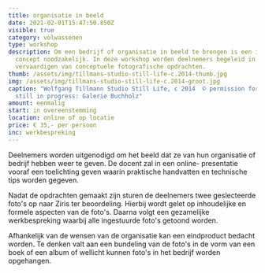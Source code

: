 ```yaml
---
title: organisatie in beeld
date: 2021-02-01T15:47:50.850Z
visible: true
category: volwassenen
type: workshop
description: Om een bedrijf of organisatie in beeld te brengen is een idee, een
  concept noodzakelijk. In deze workshop worden deelnemers begeleid in het
  vervaardigen van conceptuele fotografische opdrachten.
thumb: /assets/img/tillmans-studio-still-life-c.2014-thumb.jpg
img: /assets/img/tillmans-studio-still-life-c.2014-groot.jpg
caption: "Wolfgang Tillmann Studio Still Life, c 2014  © permission for use
  still in progress: Galerie Buchholz"
amount: eenmalig
start: in overeenstemming
location: online of op locatie
price: € 35,- per persoon
inc: werkbespreking
---
```

Deelnemers worden uitgenodigd om het beeld dat ze van hun organisatie of bedrijf hebben weer te geven. De docent zal in een online- presentatie vooraf een toelichting geven waarin praktische handvatten en technische tips worden gegeven. 

Nadat de opdrachten gemaakt zijn sturen de deelnemers twee geslecteerde foto's op naar Ziris ter beoordeling. Hierbij wordt gelet op inhoudelijke en formele aspecten van de foto's. Daarna volgt een gezamelijke werkbespreking waarbij alle ingestuurde foto's getoond worden.

Afhankelijk van de wensen van de organisatie kan een eindproduct bedacht worden. Te denken valt aan een bundeling van de foto's in de vorm van een boek of een album of wellicht kunnen foto's in het bedrijf worden opgehangen.